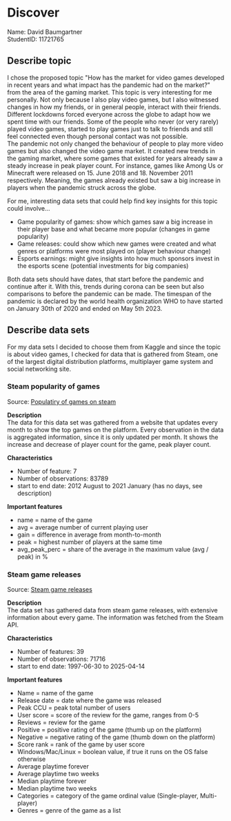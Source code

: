 # Discover
Name: David Baumgartner  
StudentID: 11721765  

## Describe topic
I chose the proposed topic "How has the market for video games developed in recent years and what impact has the pandemic had on the market?" from the area of the gaming market. This topic is very interesting for me personally. Not only because I also play video games, but I also witnessed changes in how my friends, or in general people, interact with their friends. Different lockdowns forced everyone across the globe to adapt how we spent time with our friends. Some of the people who never (or very rarely) played video games, started to play games just to talk to friends and still feel connected even though personal contact was not possible.  
The pandemic not only changed the behaviour of people to play more video games but also changed the video game market. It created new trends in the gaming market, where some games that existed for years already saw a steady increase in peak player count. For instance, games like Among Us or Minecraft were released on 15. June 2018 and 18. November 2011 respectively. Meaning, the games already existed but saw a big increase in players when the pandemic struck across the globe.  

For me, interesting data sets that could help find key insights for this topic could involve...
 - Game popularity of games: show which games saw a big increase in their player base and what became more popular (changes in game popularity)
 - Game releases: could show which new games were created and what genres or platforms were most played on (player behaviour change)
 - Esports earnings: might give insights into how much sponsors invest in the esports scene (potential investments for big companies)

Both data sets should have dates, that start before the pandemic and continue after it. With this, trends during corona can be seen but also comparisons to before the pandemic can be made. The timespan of the pandemic is declared by the world health organization WHO to have started on January 30th of 2020 and ended on May 5th 2023.  

## Describe data sets
For my data sets I decided to choose them from Kaggle and since the topic is about video games, I checked for data that is gathered from Steam, one of the largest digital distribution platforms, multiplayer game system and social networking site.  

### Steam popularity of games
Source: [Populatiry of games on steam](https://www.kaggle.com/datasets/michau96/popularity-of-games-on-steam/data)  

**Description**  
The data for this data set was gathered from a website that updates every month to show the top games on the platform. Every observation in the data is aggregated information, since it is only updated per month. It shows the increase and decrease of player count for the game, peak player count.  

**Characteristics**  
- Number of feature: 7
- Number of observations: 83789
- start to end date: 2012 August to 2021 January (has no days, see description)


**Important features**  
- name = name of the game
- avg = average number of current playing user
- gain = difference in average from month-to-month
- peak = highest number of players at the same time
- avg_peak_perc = share of the average in the maximum value (avg / peak) in %



### Steam game releases
Source: [Steam game releases](https://www.kaggle.com/datasets/mexwell/steamgames/data)  

**Description**  
The data set has gathered data from steam game releases, with extensive information about every game. The information was fetched from the Steam API.  

**Characteristics**  
- Number of features: 39
- Number of observations: 71716
- start to end date: 1997-06-30 to 2025-04-14

**Important features**  
- Name = name of the game
- Release date = date where the game was released
- Peak CCU = peak total number of users
- User score = score of the review for the game, ranges from 0-5
- Reviews = review for the game
- Positive = positive rating of the game (thumb up on the platform)
- Negative = negative rating of the game (thumb down on the platform)
- Score rank = rank of the game by user score
- Windows/Mac/Linux = boolean value, if true it runs on the OS false otherwise
- Average playtime forever
- Average playtime two weeks
- Median playtime forever
- Median playtime two weeks
- Categories = category of the game ordinal value (Single-player, Multi-player)
- Genres = genre of the game as a list
